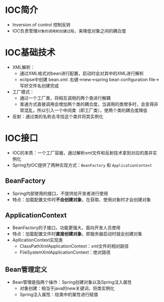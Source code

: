 # IOC简介
* Inversion of control 控制反转
* IOC负责管理`对象的调用和创建过程`，来降低对象之间的耦合度

# IOC基础技术
* XML解析：
  * 通过XML格式对bean进行配置，启动时会对其中的XML进行解析
  * eclipse中创建 bean.xml: 右键->new->spring bean configuration file->写好文件名创建完成
* 工厂模式：
  * 通过一个工厂类，将相互调用的两个类进行解耦
  * 普通方式直接调用会增加两个类的耦合度，当调用的类增多时，会变得非常混乱，所以引入一个中间类（即工厂类），使两个类的耦合度降低
* 反射：通过类的名称去寻找这个类并将其实例化

# IOC接口
* IOC的本质：一个工厂容器，通过解析xml文件和反射技术拿到对应的类并实例化
* Spring为IOC提供了两种实现方式：`BeanFactory` 和 `ApplicationContext`

## BeanFactory
* Spring内部使用的接口，不提供给开发者进行使用
* 特点：加载配置文件时**不会创建对象**，在获取、使用对象时才会创建对象

## ApplicationContext
* BeanFactory的子接口，功能更强大，面向开发人员使用
* 特点：加载配置文件时**直接创建对象**，即服务器启动时就会创建对象
* ApllicationContext实现类
  * ClassPathXmlApplicationContext：xml文件的相对路径
  * FileSystemXmlApplicationContext：绝对路径

## Bean管理定义
* Bean管理是指两个操作：Spring创建对象以及Spring注入属性
  * 对象创建：相当于java的new关键词，将类实例化
  * Spring注入属性：给类中的属性进行赋值
